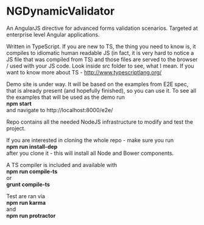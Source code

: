 NGDynamicValidator
==================

An AngularJS directive for advanced forms validation scenarios. Targeted at enterprise level Angular applications.

Written in TypeScript. If you are new to TS, the thing you need to know is, it compiles to idiomatic human readable JS (in fact, it is very hard to notice a JS file that was compiled from TS) and those files are served to the browser / used with your JS code. Look inside src folder to see, what I mean. If you want to know more about TS - http://www.typescriptlang.org/  

Demo site is under way. It will be based on the examples from E2E spec, that is already present (and hopefully finished), so you can use it. To see all the examples that will be used as the demo run
<br/><strong>npm start</strong><br/>
and navigate to http://localhost:8000/e2e/

Repo contains all the needed NodeJS infrastructure to modify and test the project.

If you are interested in cloning the whole repo - make sure you run
<br/><strong>npm run install-dep</strong><br/>
after you clone it - this will install all Node and Bower components.

A TS compiler is included and available with
<br/><strong>npm run compile-ts</strong><br/>
or
<br/><strong>grunt compile-ts</strong><br/>

Test are ran via 
<br/><strong>npm run karma</strong><br/>
and
<br/><strong>npm run protractor</strong><br/>
